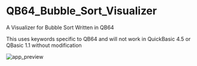 # QB64_Bubble_Sort_Visualizer
 A Visualizer for Bubble Sort Written in QB64

This uses keywords specific to QB64 and will not work in QuickBasic 4.5 or QBasic 1.1 without modification

![app_preview](https://user-images.githubusercontent.com/69775188/113350057-ef5f0200-9306-11eb-8227-6f2dd11c9743.gif)
